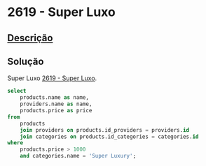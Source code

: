 # 2619 - Super Luxo

## [Descrição](https://judge.beecrowd.com/pt/problems/view/2619)

## Solução

Super Luxo [2619 - Super Luxo](../2619/README.md).

```sql
select
    products.name as name,
    providers.name as name,
    products.price as price
from
    products
    join providers on products.id_providers = providers.id
    join categories on products.id_categories = categories.id
where
    products.price > 1000
    and categories.name = 'Super Luxury';
```
